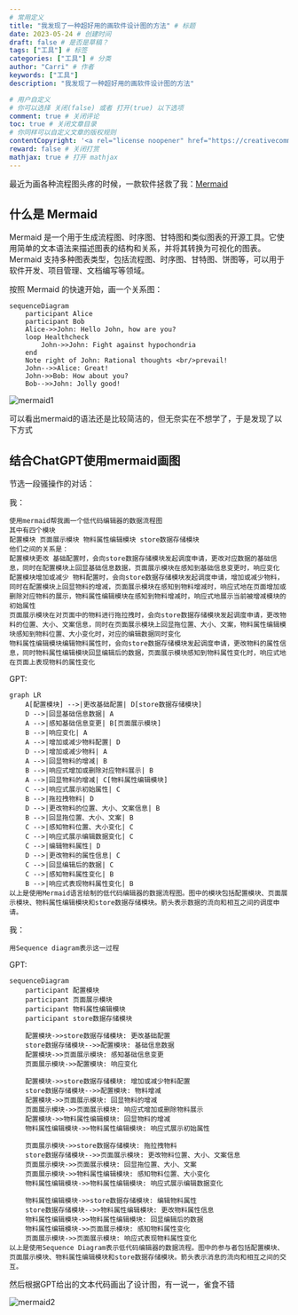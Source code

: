 ```yaml
---
# 常用定义
title: "我发现了一种超好用的画软件设计图的方法" # 标题
date: 2023-05-24 # 创建时间
draft: false # 是否是草稿？
tags: ["工具"] # 标签
categories: ["工具"] # 分类
author: "Carri" # 作者
keywords: ["工具"]
description: "我发现了一种超好用的画软件设计图的方法"

# 用户自定义
# 你可以选择 关闭(false) 或者 打开(true) 以下选项
comment: true # 关闭评论
toc: true # 关闭文章目录
# 你同样可以自定义文章的版权规则
contentCopyright: '<a rel="license noopener" href="https://creativecommons.org/licenses/by-nc-nd/4.0/" target="_blank">CC BY-NC-ND 4.0</a>'
reward: false # 关闭打赏
mathjax: true # 打开 mathjax
---
```


最近为画各种流程图头疼的时候，一款软件拯救了我：[Mermaid](https://mermaid.js.org/)

## 什么是 Mermaid

Mermaid 是一个用于生成流程图、时序图、甘特图和类似图表的开源工具。它使用简单的文本语法来描述图表的结构和关系，并将其转换为可视化的图表。Mermaid 支持多种图表类型，包括流程图、时序图、甘特图、饼图等，可以用于软件开发、项目管理、文档编写等领域。

按照 Mermaid 的快速开始，画一个关系图：

```
sequenceDiagram
    participant Alice
    participant Bob
    Alice->>John: Hello John, how are you?
    loop Healthcheck
        John->>John: Fight against hypochondria
    end
    Note right of John: Rational thoughts <br/>prevail!
    John-->>Alice: Great!
    John->>Bob: How about you?
    Bob-->>John: Jolly good!
```

![mermaid1](/images/mermaid1.png)

可以看出mermaid的语法还是比较简洁的，但无奈实在不想学了，于是发现了以下方式

## 结合ChatGPT使用mermaid画图

节选一段骚操作的对话：

我：

```
使用mermaid帮我画一个低代码编辑器的数据流程图
其中有四个模块
配置模块 页面展示模块 物料属性编辑模块 store数据存储模块
他们之间的关系是：
配置模块更改 基础配置时，会向store数据存储模块发起调度申请，更改对应数据的基础信息，同时在配置模块上回显基础信息数据，页面展示模块在感知到基础信息变更时，响应变化
配置模块增加或减少 物料配置时，会向store数据存储模块发起调度申请，增加或减少物料，同时在配置模块上回显物料的增减，页面展示模块在感知到物料增减时，响应式地在页面增加或删除对应物料的展示，物料属性编辑模块在感知到物料增减时，响应式地展示当前被增减模块的初始属性
页面展示模块在对页面中的物料进行拖拉拽时，会向store数据存储模块发起调度申请，更改物料的位置、大小、文案信息，同时在页面展示模块上回显拖位置、大小、文案，物料属性编辑模块感知到物料位置、大小变化时，对应的编辑数据同时变化
物料属性编辑模块编辑物料属性时，会向store数据存储模块发起调度申请，更改物料的属性信息，同时物料属性编辑模块回显编辑后的数据，页面展示模块感知到物料属性变化时，响应式地在页面上表现物料的属性变化
```

GPT:

```
graph LR
    A[配置模块] -->|更改基础配置| D[store数据存储模块]
    D -->|回显基础信息数据| A
    A -->|感知基础信息变更| B[页面展示模块]
    B -->|响应变化| A
    A -->|增加或减少物料配置| D
    D -->|增加或减少物料| A
    A -->|回显物料的增减| B
    B -->|响应式增加或删除对应物料展示| B
    A -->|回显物料的增减| C[物料属性编辑模块]
    C -->|响应式展示初始属性| C
    B -->|拖拉拽物料| D
    D -->|更改物料的位置、大小、文案信息| B
    B -->|回显拖位置、大小、文案| B
    C -->|感知物料位置、大小变化| C
    C -->|响应式展示编辑数据变化| C
    C -->|编辑物料属性| D
    D -->|更改物料的属性信息| C
    C -->|回显编辑后的数据| C
    C -->|感知物料属性变化| B
    B -->|响应式表现物料属性变化| B
以上是使用Mermaid语言绘制的低代码编辑器的数据流程图。图中的模块包括配置模块、页面展示模块、物料属性编辑模块和store数据存储模块。箭头表示数据的流向和相互之间的调度申请。
```

我：

```
用Sequence diagram表示这一过程
```

GPT:

```
sequenceDiagram
    participant 配置模块
    participant 页面展示模块
    participant 物料属性编辑模块
    participant store数据存储模块

    配置模块->>store数据存储模块: 更改基础配置
    store数据存储模块-->>配置模块: 基础信息数据
    配置模块->>页面展示模块: 感知基础信息变更
    页面展示模块->>配置模块: 响应变化

    配置模块->>store数据存储模块: 增加或减少物料配置
    store数据存储模块-->>配置模块: 物料增减
    配置模块->>页面展示模块: 回显物料的增减
    页面展示模块->>页面展示模块: 响应式增加或删除物料展示
    配置模块->>物料属性编辑模块: 回显物料的增减
    物料属性编辑模块->>物料属性编辑模块: 响应式展示初始属性

    页面展示模块->>store数据存储模块: 拖拉拽物料
    store数据存储模块-->>页面展示模块: 更改物料位置、大小、文案信息
    页面展示模块->>页面展示模块: 回显拖位置、大小、文案
    页面展示模块->>物料属性编辑模块: 感知物料位置、大小变化
    物料属性编辑模块->>物料属性编辑模块: 响应式展示编辑数据变化

    物料属性编辑模块->>store数据存储模块: 编辑物料属性
    store数据存储模块-->>物料属性编辑模块: 更改物料属性信息
    物料属性编辑模块->>物料属性编辑模块: 回显编辑后的数据
    物料属性编辑模块->>页面展示模块: 感知物料属性变化
    页面展示模块->>页面展示模块: 响应式表现物料属性变化
以上是使用Sequence Diagram表示低代码编辑器的数据流程。图中的参与者包括配置模块、页面展示模块、物料属性编辑模块和store数据存储模块。箭头表示消息的流向和相互之间的交互。
```

然后根据GPT给出的文本代码画出了设计图，有一说一，雀食不错

![mermaid2](/images/mermaid2.png)





